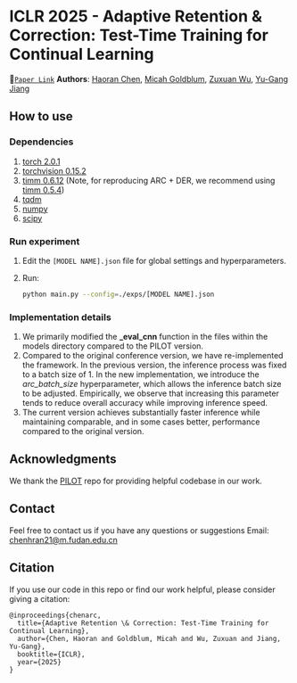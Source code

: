 # ICLR 2025 - Adaptive Retention & Correction: Test-Time Training for Continual Learning

 :bookmark_tabs:[`Paper Link`](https://arxiv.org/abs/2405.14318) **Authors**: [Haoran Chen](https://haoranchen.github.io/), [Micah Goldblum](https://goldblum.github.io/), [Zuxuan Wu](https://zxwu.azurewebsites.net/),  [Yu-Gang Jiang](https://scholar.google.com/citations?user=f3_FP8AAAAAJ&hl=en)

## How to use

### Dependencies

1. [torch 2.0.1](https://github.com/pytorch/pytorch)
2. [torchvision 0.15.2](https://github.com/pytorch/vision)
3. [timm 0.6.12](https://github.com/huggingface/pytorch-image-models) (Note, for reproducing ARC + DER, we recommend using [timm 0.5.4](https://github.com/huggingface/pytorch-image-models))
4. [tqdm](https://github.com/tqdm/tqdm)
5. [numpy](https://github.com/numpy/numpy)
6. [scipy](https://github.com/scipy/scipy)


### Run experiment

1. Edit the `[MODEL NAME].json` file for global settings and hyperparameters.
2. Run:

    ```bash
    python main.py --config=./exps/[MODEL NAME].json
    ```

### Implementation details

1. We primarily modified the **_eval_cnn** function in the files within the models directory compared to the PILOT version.
2. Compared to the original conference version, we have re-implemented the framework. In the previous version, the inference process was fixed to a batch size of 1. In the new implementation, we introduce the *arc_batch_size* hyperparameter, which allows the inference batch size to be adjusted. Empirically, we observe that increasing this parameter tends to reduce overall accuracy while improving inference speed.
3. The current version achieves substantially faster inference while maintaining comparable, and in some cases better, performance compared to the original version.

## Acknowledgments

We thank the [PILOT](https://github.com/LAMDA-CL/LAMDA-PILOT) repo for providing helpful codebase in our work.

## Contact
Feel free to contact us if you have any questions or suggestions 
Email: chenhran21@m.fudan.edu.cn

## Citation
If you use our code in this repo or find our work helpful, please consider giving a citation:

```
@inproceedings{chenarc,
  title={Adaptive Retention \& Correction: Test-Time Training for Continual Learning},
  author={Chen, Haoran and Goldblum, Micah and Wu, Zuxuan and Jiang, Yu-Gang},
  booktitle={ICLR},
  year={2025}
}
```
